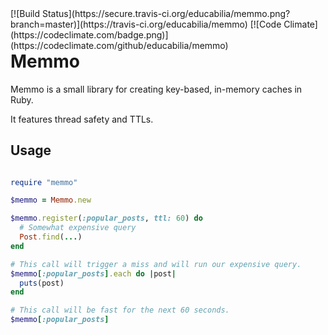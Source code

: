 <div style='float: right'>
  [![Build Status](https://secure.travis-ci.org/educabilia/memmo.png?branch=master)](https://travis-ci.org/educabilia/memmo)
  [![Code Climate](https://codeclimate.com/badge.png)](https://codeclimate.com/github/educabilia/memmo)
</div>

Memmo
=====

Memmo is a small library for creating key-based, in-memory caches in Ruby.

It features thread safety and TTLs.

Usage
-----

```ruby

require "memmo"

$memmo = Memmo.new

$memmo.register(:popular_posts, ttl: 60) do
  # Somewhat expensive query
  Post.find(...)
end

# This call will trigger a miss and will run our expensive query.
$memmo[:popular_posts].each do |post|
  puts(post)
end

# This call will be fast for the next 60 seconds.
$memmo[:popular_posts]
```
